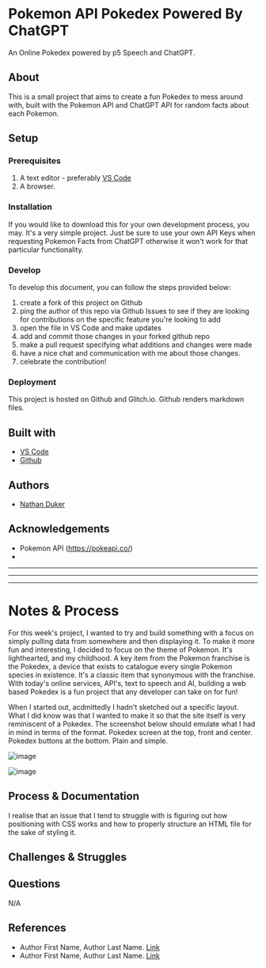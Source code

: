 <!-- Every README should start with an H1 -->
# Pokemon API Pokedex Powered By ChatGPT
<!-- A one sentence description of the project or assignment -->
An Online Pokedex powered by p5 Speech and ChatGPT.


<!-- It is good practice to add an about or summary -->
## About

This is a small project that aims to create a fun Pokedex to mess around with, built with the Pokemon API and ChatGPT API for random facts about each Pokemon. 


<!-- It is essential to describe how to set up your project -->
## Setup

<!-- Any knowledge or tools you will need before hand -->
### Prerequisites

1. A text editor - preferably [VS Code](https://code.visualstudio.com/)
2. A browser. 

<!-- any installation needs should be defined -->
### Installation

If you would like to download this for your own development process, you may. It's a very simple project. Just be sure to use your own API Keys when requesting Pokemon Facts from ChatGPT otherwise it won't work for that particular
functionality. 

<!-- Write instructions on how to start working on your project -->
### Develop

To develop this document, you can follow the steps provided below:
1. create a fork of this project on Github
2. ping the author of this repo via Github Issues to see if they are looking for contributions on the specific feature you're looking to add
3. open the file in VS Code and make updates 
4. add and commit those changes in your forked github repo
5. make a pull request specifying what additions and changes were made
6. have a nice chat and communication with me about those changes. 
7. celebrate the contribution! 

<!-- Notes about the deployment -->
### Deployment

This project is hosted on Github and Glitch.io. Github renders markdown files.

## Built with

* [VS Code](https://code.visualstudio.com/)
* [Github](https://github.com)

## Authors

* [Nathan Duker](https:nathanduker.artstation.com)

<!-- thank and reference all the things that made your project happen -->
## Acknowledgements

* Pokemon API (https://pokeapi.co/)
* 

***
***
***

<!-- For your assignments you might consider  -->
# Notes & Process

<!-- How you built this project - Include images, gifs, and notes here -->

For this week's project, I wanted to try and build something with a focus on simply pulling data from somewhere and then displaying it. To make it more fun and interesting, I decided to focus on the theme of Pokemon. It's lighthearted, and my childhood. A key item from the Pokemon franchise is the Pokedex, a device that exists to catalogue every single Pokemon species in existence. It's a classic item that synonymous with the franchise. With today's online services, API's, text to speech and AI, building a web based Pokedex is a fun project that any developer can take on for fun!

When I started out, acdmittedly I hadn't sketched out a specific layout. What I did know was that I wanted to make it so that the site itself is very reminiscent of a Pokedex. The screenshot below should emulate what I had in mind in terms of the format. Pokedex screen at the top, front and center. Pokedex buttons at the bottom. Plain and simple. 

![image](https://github.com/nathanduker/Assignment3/assets/157427640/bbb4428d-d59c-49c3-b3bc-966f0ea098ec)

![image](https://github.com/nathanduker/Assignment3/assets/157427640/ebf81685-13ba-4dca-9e72-d2809ac0a3a4)



## Process & Documentation

<!-- Any specific challenges or struggles documented -->
I realise that an issue that I tend to struggle with is figuring out how positioning with CSS works and how to properly structure an HTML file for the sake of styling it. 
## Challenges & Struggles

<!-- Any questions you have -->
## Questions

<!-- References for resources and inspiration -->
N/A
## References

* Author First Name, Author Last Name. [Link]()
* Author First Name, Author Last Name. [Link]()

